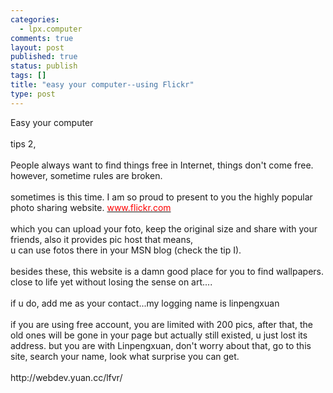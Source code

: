 ```yaml
--- 
categories: 
  - lpx.computer
comments: true
layout: post
published: true
status: publish
tags: []
title: "easy your computer--using Flickr"
type: post
---
```

<div id="msgcns!3725CC0EE38B1F6!970" class="bvMsg">Easy your computer<br><br>tips 2,<br><br>People always want to find things free in Internet, things don't come free. however, sometime rules are broken.<br><br>sometimes is this time. I am so proud to present to you the highly popular photo sharing website. <a href="http://www.flickr.com"><span style="color:rgb(255,0,0);">www.flickr.com</span></a><br><br>which you can upload your foto, keep the original size and share with your friends, also it provides pic host that means, <br>u can use fotos there in your MSN blog (check the tip I).<br><br>besides these, this website is a damn good place for you to find wallpapers. close to life yet without losing the sense on art....<br><br>if u do, add me as your contact...my logging name is linpengxuan<br><br>if you are using free account, you are limited with 200 pics, after that, the old ones will be gone in your page but actually still existed, u just lost its address. but you are with Linpengxuan, don't worry about that, go to this site, search your name, look what surprise you can get.<br><br>http://webdev.yuan.cc/lfvr/<br>
</div>
